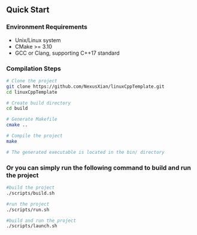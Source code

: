 
## Quick Start

### Environment Requirements

- Unix/Linux system
- CMake >= 3.10
- GCC or Clang, supporting C++17 standard

### Compilation Steps

```bash
# Clone the project
git clone https://github.com/NexusXian/linuxCppTemplate.git
cd linuxCppTemplate

# Create build directory
cd build

# Generate Makefile
cmake ..

# Compile the project
make

# The generated executable is located in the bin/ directory

```


### Or you can simply run the following command to build and run the project

```bash
#build the project
./scripts/build.sh

#run the project
./scripts/run.sh

#build and run the project
./scripts/launch.sh
```

